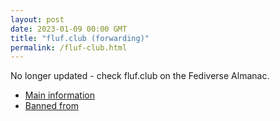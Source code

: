```yaml
---
layout: post
date: 2023-01-09 00:00 GMT
title: "fluf.club (forwarding)"
permalink: /fluf-club.html
---
```


No longer updated - check fluf.club on the Fediverse Almanac.

* [Main information](https://www.fediversealmanac.com/api/v1/instances/fluf.club)
* [Banned from](https://www.fediversealmanac.com/api/v1/instances/fluf.club/banned_from)

